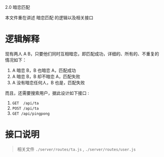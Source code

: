 2.0 暗恋匹配

本文件重在讲述 暗恋匹配 的逻辑以及相关接口 

# 逻辑解释 

现有两人 A B，只要他们同时互相暗恋，即匹配成功，详细的、所有的、不重复的情况如下： 

1. A 暗恋 B，B 也暗恋 A，匹配成功 
2. A 暗恋 B，B 却不暗恋 A，匹配失败
3. A 没有暗恋任何人，B 也是，匹配失败

而且，还需要搜索用户，据此设计如下接口 :

1. `GET  /api/ta`
2. `POST /api/ta`
3. `GET /api/pingpong`


# 接口说明

> 相关文件 `./server/routes/ta.js` , `./server/routes/user.js`







